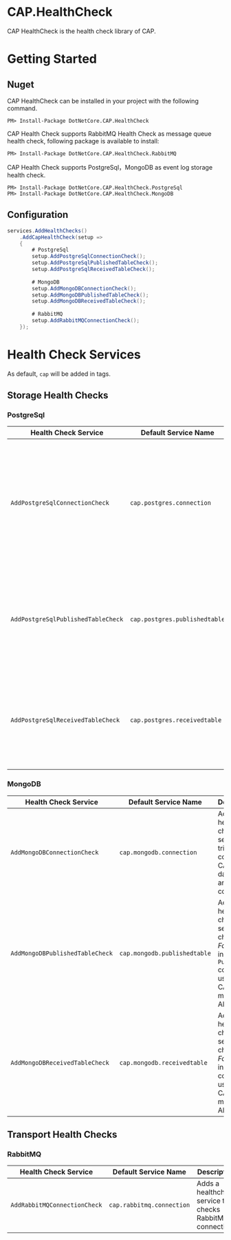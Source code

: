 # CAP.HealthCheck

CAP HealthCheck is the health check library of CAP.

# Getting Started
## Nuget

CAP HealthCheck can be installed in your project with the following command.

```
PM> Install-Package DotNetCore.CAP.HealthCheck
```

CAP Health Check supports RabbitMQ Health Check as message queue health check, following package is available to install:

```
PM> Install-Package DotNetCore.CAP.HealthCheck.RabbitMQ
```

CAP Health Check supports PostgreSql，MongoDB as event log storage health check.

```
PM> Install-Package DotNetCore.CAP.HealthCheck.PostgreSql
PM> Install-Package DotNetCore.CAP.HealthCheck.MongoDB
```

## Configuration

```cs
services.AddHealthChecks()
    .AddCapHealthCheck(setup =>
    {
        # PostgreSql
        setup.AddPostgreSqlConnectionCheck();
        setup.AddPostgreSqlPublishedTableCheck();
        setup.AddPostgreSqlReceivedTableCheck();
        
        # MongoDB
        setup.AddMongoDBConnectionCheck();
        setup.AddMongoDBPublishedTableCheck();
        setup.AddMongoDBReceivedTableCheck();
        
        # RabbitMQ
        setup.AddRabbitMQConnectionCheck();
    });
```

# Health Check Services
As default, `cap` will be added in tags.

## Storage Health Checks
### PostgreSql

| Health Check Service               | Default Service Name          | Description                                                                                                                                                                   |
|------------------------------------|-------------------------------|-------------------------------------------------------------------------------------------------------------------------------------------------------------------------------|
| `AddPostgreSqlConnectionCheck`     | `cap.postgres.connection`     | Adds a health check service that tries to access both  `Published`  and  `Received`  table of the CAP. Basic select statement is used.                                        |
| `AddPostgreSqlPublishedTableCheck` | `cap.postgres.publishedtable` | Adds a health check service that checks for  _Failed_  data in  `Published`  table using CAP's monitoring API.                                                                | 
| `AddPostgreSqlReceivedTableCheck`  | `cap.postgres.receivedtable`  | Adds a health check service that checks for  _Failed_  data in  `Received`  table using CAP's monitoring API.                                                                 |

### MongoDB

| Health Check Service             | Default Service Name         | Description                                                                                                         |
|----------------------------------|------------------------------|---------------------------------------------------------------------------------------------------------------------|
| `AddMongoDBConnectionCheck`      | `cap.mongodb.connection`     | Adds a health check service that tries to connect CAP database and list collections.                                |
| `AddMongoDBPublishedTableCheck`  | `cap.mongodb.publishedtable` | Adds a health check service that checks for  _Failed_  data in  `Published`  collection using CAP's monitoring API. |
| `AddMongoDBReceivedTableCheck`   | `cap.mongodb.receivedtable`  | Adds a health check service that checks for  _Failed_  data in  `Received`  collection using CAP's monitoring API.  |


## Transport Health Checks
### RabbitMQ

| Health Check Service          | Default Service Name       | Description                                                 |
|-------------------------------|----------------------------|-------------------------------------------------------------|
|  `AddRabbitMQConnectionCheck` |  `cap.rabbitmq.connection` | Adds a healthcheck service that checks RabbitMQ connection. |